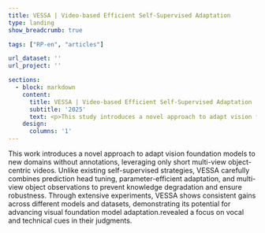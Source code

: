 ```yaml
---
title: VESSA | Video-based Efficient Self-Supervised Adaptation
type: landing
show_breadcrumb: true

tags: ["RP-en", "articles"]

url_dataset: ''
url_project: ''

sections:
  - block: markdown
    content:
      title: VESSA | Video-based Efficient Self-Supervised Adaptation
      subtitle: '2025'
      text: <p>This study introduces a novel approach to adapt vision foundation models to new domains without annotations, leveraging only short multi-view object-centric videos. Unlike existing self-supervised strategies, VESSA carefully combines prediction head tuning, parameter-efficient adaptation, and multi-view object observations to prevent knowledge degradation and ensure robustness. Through extensive experiments, VESSA shows consistent gains across different models and datasets, demonstrating its potential for advancing visual foundation model adaptation.
    design:
      columns: '1'
---
```


This work introduces a novel approach to adapt vision foundation models to new domains without annotations, leveraging only short multi-view object-centric videos. Unlike existing self-supervised strategies, VESSA carefully combines prediction head tuning, parameter-efficient adaptation, and multi-view object observations to prevent knowledge degradation and ensure robustness. Through extensive experiments, VESSA shows consistent gains across different models and datasets, demonstrating its potential for advancing visual foundation model adaptation.revealed a focus on vocal and technical cues in their judgments.
